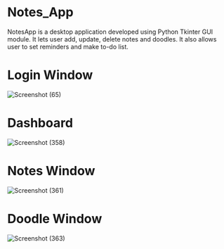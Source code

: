 # Notes_App
NotesApp is a desktop application developed using Python Tkinter GUI module. It lets user add, update, delete notes and doodles. It also allows user to set reminders and make to-do list. 

# Login Window
![Screenshot (65)](https://user-images.githubusercontent.com/106196897/170355596-64eeb2b4-4f6b-468d-9ebb-0b838e45310d.png)

# Dashboard
![Screenshot (358)](https://user-images.githubusercontent.com/106196897/170355768-4d13e690-d3cb-4d79-a875-e396576aca2a.png)

# Notes Window
![Screenshot (361)](https://user-images.githubusercontent.com/106196897/170356007-be8ae8ed-73e1-421d-8558-0a451722e27e.png)

# Doodle Window
![Screenshot (363)](https://user-images.githubusercontent.com/106196897/170356056-8adee0c3-5566-4975-8db7-f7dbd1010ad8.png)
